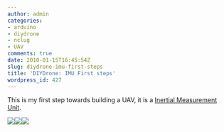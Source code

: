 ```yaml
---
author: admin
categories:
- arduino
- diydrone
- nclug
- UAV
comments: true
date: 2010-01-15T16:45:54Z
slug: diydrone-imu-first-steps
title: 'DIYDrone: IMU First steps'
wordpress_id: 427
---
```


This is my first step towards building a UAV, it is a [Inertial Measurement Unit](http://en.wikipedia.org/wiki/Inertial_measurement_unit).

[![](/uploads/2010-01-13-19.57.44-300x244.jpg)](/uploads/2010-01-13-19.57.44.jpg)[![](/uploads/2010-01-13-19.57.30-300x256.jpg)](/uploads/2010-01-13-19.57.30.jpg)[![](/uploads/2010-01-31-17.42.41-300x224.jpg)](/uploads/2010-01-31-17.42.41.jpg)
